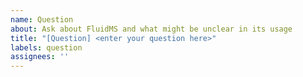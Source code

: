 ```yaml
---
name: Question
about: Ask about FluidMS and what might be unclear in its usage
title: "[Question] <enter your question here>"
labels: question
assignees: ''
---
```



